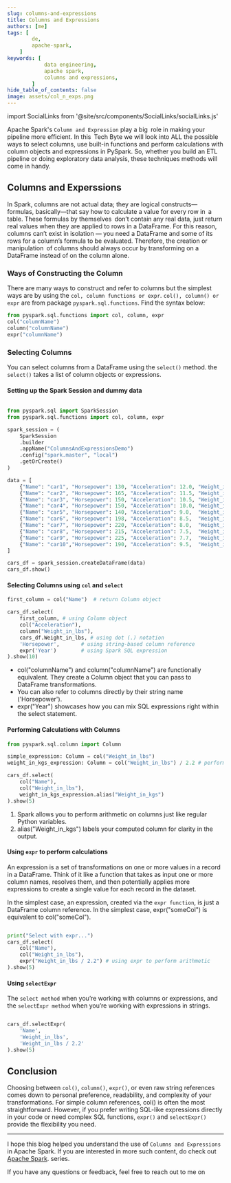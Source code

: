 ```yaml
---
slug: columns-and-expressions
title: Columns and Expressions
authors: [me]
tags: [
        de,
        apache-spark,
    ]
keywords: [
            data engineering,
            apache spark,
            columns and expressions,
        ]
hide_table_of_contents: false
image: assets/col_n_exps.png
---
```


import SocialLinks from '@site/src/components/SocialLinks/socialLinks.js'

Apache Spark's `Column and Expression` play a big role in making your pipeline more efficient. In this Tech Byte we will look into ALL the possible ways to select columns, use built-in functions and perform calculations with column objects and expressions in PySpark. So, whether you build an ETL pipeline or doing exploratory data analysis, these techniques methods will come in handy.

<!-- truncate -->

## Columns and Experssions

In Spark, columns are not actual data; they are logical constructs—formulas, basically—that say how to calculate a value for every row in a table. These formulas by themselves don’t contain any real data, just return real values when they are applied to rows in a DataFrame. For this reason, columns can’t exist in isolation — you need a DataFrame and some of its rows for a column’s formula to be evaluated. Therefore, the creation or manipulation of columns should always occur by transforming on a DataFrame instead of on the column alone.

### Ways of Constructing the Column

There are many ways to construct and refer to columns but the simplest ways are by using the `col, column functions or expr`. `col(), column() or expr` are from package `pyspark.sql.functions`. Find the syntax below:

```python
from pyspark.sql.functions import col, column, expr
col("columnName")
column("columnName")
expr("columnName")
```

### Selecting Columns

You can select columns from a DataFrame using the `select()` method. the `select()` takes a list of column objects or expressions.

#### Setting up the Spark Session and dummy data

```python

from pyspark.sql import SparkSession
from pyspark.sql.functions import col, column, expr

spark_session = (
    SparkSession
    .builder
    .appName("ColumnsAndExpressionsDemo")
    .config("spark.master", "local")
    .getOrCreate()
)

data = [
    {"Name": "car1", "Horsepower": 130, "Acceleration": 12.0, "Weight_in_lbs": 3504, "Year": 1970},
    {"Name": "car2", "Horsepower": 165, "Acceleration": 11.5, "Weight_in_lbs": 3693, "Year": 1970},
    {"Name": "car3", "Horsepower": 150, "Acceleration": 10.5, "Weight_in_lbs": 3436, "Year": 1970},
    {"Name": "car4", "Horsepower": 150, "Acceleration": 10.0, "Weight_in_lbs": 3761, "Year": 1970},
    {"Name": "car5", "Horsepower": 140, "Acceleration": 9.0,  "Weight_in_lbs": 3200, "Year": 1971},
    {"Name": "car6", "Horsepower": 198, "Acceleration": 8.5,  "Weight_in_lbs": 4341, "Year": 1971},
    {"Name": "car7", "Horsepower": 220, "Acceleration": 8.0,  "Weight_in_lbs": 4354, "Year": 1971},
    {"Name": "car8", "Horsepower": 215, "Acceleration": 7.5,  "Weight_in_lbs": 4312, "Year": 1972},
    {"Name": "car9", "Horsepower": 225, "Acceleration": 7.7,  "Weight_in_lbs": 4425, "Year": 1972},
    {"Name": "car10","Horsepower": 190, "Acceleration": 9.5,  "Weight_in_lbs": 3850, "Year": 1972},
]

cars_df = spark_session.createDataFrame(data)
cars_df.show()
```

#### Selecting Columns using `col` and `select`

```python
first_column = col("Name")  # return Column object

cars_df.select(
    first_column, # using Column object
    col("Acceleration"),
    column("Weight_in_lbs"),
    cars_df.Weight_in_lbs, # using dot (.) notation
    'Horsepower',       # using string-based column reference
    expr('Year')        # using Spark SQL expression
).show(10)
```

- <Highlight color="#3e6980">col("columnName") and column("columnName")</Highlight> are functionally equivalent. They create a Column object that you can pass to DataFrame transformations.
- You can also refer to columns directly by their <Highlight color="#3e6980">string name ('Horsepower')</Highlight>.
- <Highlight color="#3e6980">expr("Year")</Highlight> showcases how you can mix SQL expressions right within the select statement.

#### Performing Calculations with Columns

```python
from pyspark.sql.column import Column

simple_expression: Column = col("Weight_in_lbs")
weight_in_kgs_expression: Column = col("Weight_in_lbs") / 2.2 # performing arithmetic on columns

cars_df.select(
    col("Name"),
    col("Weight_in_lbs"),
    weight_in_kgs_expression.alias("Weight_in_kgs")
).show(5)

```

1. Spark allows you to perform arithmetic on columns just like regular Python variables.
2. alias("Weight_in_kgs") labels your computed column for clarity in the output.

#### Using `expr` to perform calculations

An expression is a set of transformations on one or more values in a record in a DataFrame. Think of it like a function that takes as input one or more column names, resolves them, and then potentially applies more expressions to create a single value for each record in the dataset.

In the simplest case, an expression, created via the `expr function`, is just a DataFrame column reference. In the simplest case, expr("someCol") is equivalent to col("someCol").

```python

print("Select with expr...")
cars_df.select(
    col("Name"),
    col("Weight_in_lbs"),
    expr("Weight_in_lbs / 2.2") # using expr to perform arithmetic
).show(5)

```

#### Using `selectExpr` 

The `select method` when you’re working with columns or expressions, and the `selectExpr method` when you’re working with expressions in strings. 

```python

cars_df.selectExpr(
    'Name',
    'Weight_in_lbs',
    'Weight_in_lbs / 2.2'
).show(5)

```

## Conclusion

Choosing between `col()`, `column()`, `expr()`, or even raw string references comes down to personal preference, readability, and complexity of your transformations. For simple column references, col() is often the most straightforward. However, if you prefer writing SQL-like expressions directly in your code or need complex SQL functions, `expr()` and `selectExpr()` provide the flexibility you need.

---
I hope this blog helped you understand the use of `Columns and Expressions` in Apache Spark. If you are interested in more such content, do check out [Apache Spark](/blog/tags/apache-spark). series.

If you have any questions or feedback, feel free to reach out to me on 
<SocialLinks />
